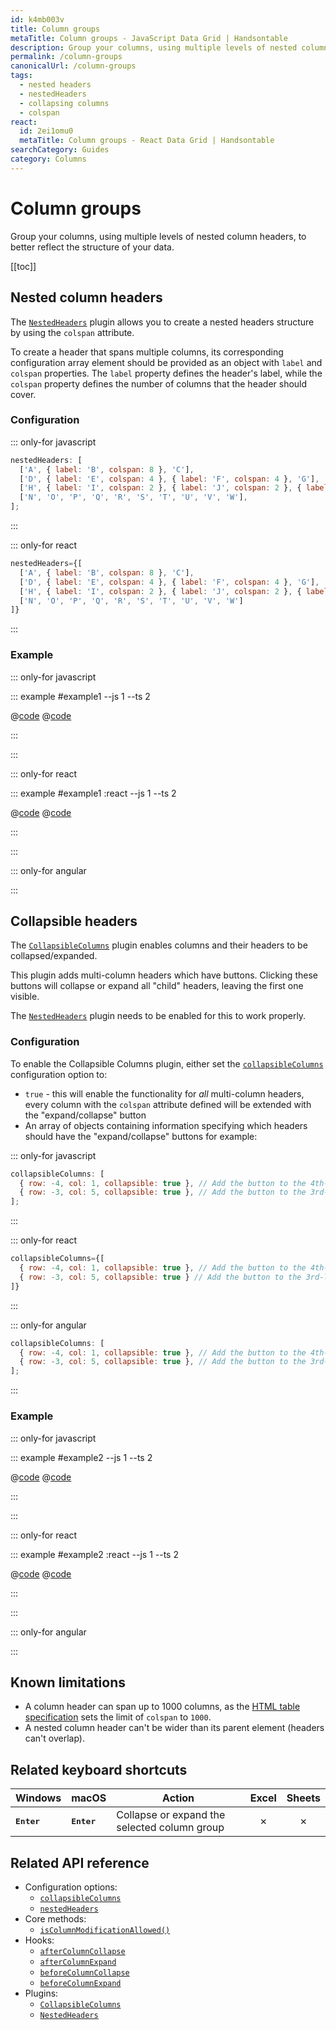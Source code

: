 ```yaml
---
id: k4mb003v
title: Column groups
metaTitle: Column groups - JavaScript Data Grid | Handsontable
description: Group your columns, using multiple levels of nested column headers, to better reflect the structure of your data.
permalink: /column-groups
canonicalUrl: /column-groups
tags:
  - nested headers
  - nestedHeaders
  - collapsing columns
  - colspan
react:
  id: 2ei1omu0
  metaTitle: Column groups - React Data Grid | Handsontable
searchCategory: Guides
category: Columns
---
```


# Column groups

Group your columns, using multiple levels of nested column headers, to better reflect the structure of your data.

[[toc]]

## Nested column headers

The [`NestedHeaders`](@/api/nestedHeaders.md) plugin allows you to create a nested headers structure by using the `colspan` attribute.

To create a header that spans multiple columns, its corresponding configuration array element should be provided as an object with `label` and `colspan`
properties. The `label` property defines the header's label, while the `colspan` property defines the number of columns that the header should cover.

### Configuration

::: only-for javascript

```js
nestedHeaders: [
  ['A', { label: 'B', colspan: 8 }, 'C'],
  ['D', { label: 'E', colspan: 4 }, { label: 'F', colspan: 4 }, 'G'],
  ['H', { label: 'I', colspan: 2 }, { label: 'J', colspan: 2 }, { label: 'K', colspan: 2 }, { label: 'L', colspan: 2 }, 'M'],
  ['N', 'O', 'P', 'Q', 'R', 'S', 'T', 'U', 'V', 'W'],
];
```

:::

::: only-for react

```jsx
nestedHeaders={[
  ['A', { label: 'B', colspan: 8 }, 'C'],
  ['D', { label: 'E', colspan: 4 }, { label: 'F', colspan: 4 }, 'G'],
  ['H', { label: 'I', colspan: 2 }, { label: 'J', colspan: 2 }, { label: 'K', colspan: 2 }, { label: 'L', colspan: 2 }, 'M'],
  ['N', 'O', 'P', 'Q', 'R', 'S', 'T', 'U', 'V', 'W']
]}
```

:::

### Example

::: only-for javascript

::: example #example1 --js 1 --ts 2

@[code](@/content/guides/columns/column-groups/javascript/example1.js)
@[code](@/content/guides/columns/column-groups/javascript/example1.ts)

:::

:::

::: only-for react

::: example #example1 :react --js 1 --ts 2

@[code](@/content/guides/columns/column-groups/react/example1.jsx)
@[code](@/content/guides/columns/column-groups/react/example1.tsx)

:::

:::

::: only-for angular

<!-- TODO: angular example example--03-03-01 -->

:::

## Collapsible headers

The [`CollapsibleColumns`](@/api/collapsibleColumns.md) plugin enables columns and their headers to be collapsed/expanded.

This plugin adds multi-column headers which have buttons. Clicking these buttons will collapse or expand all "child" headers, leaving the first one visible.

The [`NestedHeaders`](@/api/nestedHeaders.md) plugin needs to be enabled for this to work properly.

### Configuration

To enable the Collapsible Columns plugin, either set the [`collapsibleColumns`](@/api/options.md#collapsiblecolumns) configuration option to:

- `true` - this will enable the functionality for _all_ multi-column headers, every column with the `colspan` attribute defined will be extended with the
  "expand/collapse" button
- An array of objects containing information specifying which headers should have the "expand/collapse" buttons for example:

::: only-for javascript

```js
collapsibleColumns: [
  { row: -4, col: 1, collapsible: true }, // Add the button to the 4th-level header of the 1st column - counting from the first table row upwards.
  { row: -3, col: 5, collapsible: true }, // Add the button to the 3rd-level header of the 5th column - counting from the first table row upwards.
];
```

:::

::: only-for react

```jsx
collapsibleColumns={[
  { row: -4, col: 1, collapsible: true }, // Add the button to the 4th-level header of the 1st column - counting from the first table row upwards.
  { row: -3, col: 5, collapsible: true } // Add the button to the 3rd-level header of the 5th column - counting from the first table row upwards.
]}
```

:::

::: only-for angular

```js
collapsibleColumns: [
  { row: -4, col: 1, collapsible: true }, // Add the button to the 4th-level header of the 1st column - counting from the first table row upwards.
  { row: -3, col: 5, collapsible: true }, // Add the button to the 3rd-level header of the 5th column - counting from the first table row upwards.
];
```

:::

### Example

::: only-for javascript

::: example #example2 --js 1 --ts 2

@[code](@/content/guides/columns/column-groups/javascript/example2.js)
@[code](@/content/guides/columns/column-groups/javascript/example2.ts)

:::

:::

::: only-for react

::: example #example2 :react --js 1 --ts 2

@[code](@/content/guides/columns/column-groups/react/example2.jsx)
@[code](@/content/guides/columns/column-groups/react/example2.tsx)

:::

:::

::: only-for angular

<!-- TODO: angular example example--03-03-02 -->

:::

## Known limitations

- A column header can span up to 1000 columns, as the [HTML table specification](https://html.spec.whatwg.org/multipage/tables.html#dom-tdth-colspan) sets the
  limit of `colspan` to `1000`.
- A nested column header can't be wider than its parent element (headers can't overlap).

## Related keyboard shortcuts

| Windows                                     | macOS                                        | Action                                                  |  Excel  | Sheets  |
| ------------------------------------------- | -------------------------------------------- | ------------------------------------------------------- | :-----: | :-----: |
| <kbd>**Enter**</kbd>                        | <kbd>**Enter**</kbd>                         | Collapse or expand the selected column group            | &cross; | &cross; |

## Related API reference

- Configuration options:
  - [`collapsibleColumns`](@/api/options.md#collapsiblecolumns)
  - [`nestedHeaders`](@/api/options.md#nestedheaders)
- Core methods:
  - [`isColumnModificationAllowed()`](@/api/core.md#iscolumnmodificationallowed)
- Hooks:
  - [`afterColumnCollapse`](@/api/hooks.md#aftercolumncollapse)
  - [`afterColumnExpand`](@/api/hooks.md#aftercolumnexpand)
  - [`beforeColumnCollapse`](@/api/hooks.md#beforecolumncollapse)
  - [`beforeColumnExpand`](@/api/hooks.md#beforecolumnexpand)
- Plugins:
  - [`CollapsibleColumns`](@/api/collapsibleColumns.md)
  - [`NestedHeaders`](@/api/nestedHeaders.md)
